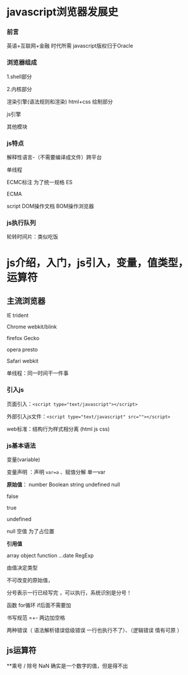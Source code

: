 # javascript浏览器发展史

### 前言 

 英语+互联网+金融  时代所需  javascript版权归于Oracle

### 浏览器组成

1.shell部分

2.内核部分

渲染引擎(语法规则和渲染)  html+css 绘制部分

js引擎  

其他模块

### js特点

解释性语言-（不需要编译成文件）跨平台

单线程

ECMC标注    为了统一规格  ES

ECMA

script   DOM操作文档    BOM操作浏览器  

### js执行队列

轮转时间片：类似吃饭 

# js介绍，入门，js引入，变量，值类型，运算符

## 主流浏览器

IE                                            trident

Chrome					webkit/blink

firefox					Gecko

opera					presto

Safari					webkit



单线程：同一时间干一件事

### 引入js

页面引入：`<script type="text/javascript"></script>`

外部引入js文件：`<script type="text/javascript" src=""></script>`

web标准：结构行为样式相分离 (html  js css)

### js基本语法

变量(variable)

变量声明  ：声明 `var=a` 、赋值分解   单一var

**原始值**： number  Boolean string   undefined null 

false

true

undefined

null   空值 为了占位置

**引用值**

array object  function ...date    RegExp

由值决定类型  

不可改变的原始值， 

分号表示一行已经写完 ，可以执行，系统识别是分号！

函数  for循环  if后面不需要加  

书写规范 =+-  两边加空格

两种错误（ 语法解析错误低级错误 一行也执行不了）、（逻辑错误 情有可原 ）

## js运算符

**乘号    / 除号       NaN 确实是一个数字的值，但是得不出  
  





